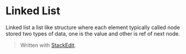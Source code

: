 # Linked List
Linked list a list like structure where each element typically called node stored two types of data, one is the value and other is ref of next node.


> Written with [StackEdit](https://stackedit.io/).
<!--stackedit_data:
eyJoaXN0b3J5IjpbMjEzNDMzNDQ1NV19
-->